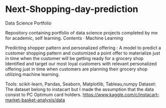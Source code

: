 # Next-Shopping-day-prediction
Data Science Portfolio

Repository containing portfolio of data science projects completed by me for academic, self learning.
 Contents
·        Machine Learning

Predicting shopper pattern and personalized offering   : A model to predict a customer shopping pattern and customized a point offer to materialize just in time when the customer will be getting ready for a grocery shop  Identified and target our most loyal customers with relevant personalized offering just in time when customers are planning their grocery shop utilizing machine learning.

Tools: scikit-learn, Pandas, Seaborn, Matplotlib, Tableau,numpy
Dataset:
The dataset belong to instacart but I made the assumption that the data consist to PC Optimum card holders.
https://www.kaggle.com/c/instacart-market-basket-analysis/data
